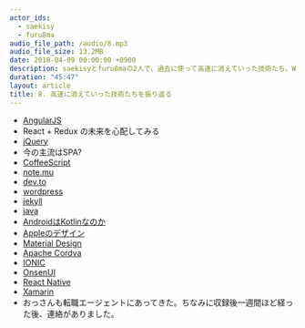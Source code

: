 ```yaml
---
actor_ids:
  - saekisy
  - furu8ma
audio_file_path: /audio/8.mp3
audio_file_size: 13.2MB
date: 2018-04-09 00:00:00 +0900
description: saekisyとfuru8maの2人で、過去に使って高速に消えていった技術たち、WEBフロント、アプリのデザイン周りの話をしました。
duration: "45:47"
layout: article
title: 8. 高速に消えていった技術たちを振り返る
---
```


- [AngularJS](https://angularjs.org/)
- React + Redux の未来を心配してみる
- [jQuery](https://jquery.com/)
- 今の主流はSPA?
- [CoffeeScript](http://coffeescript.org/)
- [note.mu](https://note.mu/)
- [dev.to](https://dev.to/)
- [wordpress](https://ja.wordpress.com/)
- [jekyll](https://jekyllrb.com/)
- [java](https://java.com/ja/)
- [AndroidはKotlinなのか](https://kotlinlang.org/)
- [Appleのデザイン](https://developer.apple.com/ios/human-interface-guidelines/overview/themes/)
- [Material Design](https://material.io/guidelines/)
- [Apache Cordva](https://cordova.apache.org/)
- [IONIC](https://ionicframework.com/)
- [OnsenUI](https://ja.onsen.io/)
- [React Native](https://facebook.github.io/react-native/)
- [Xamarin](https://www.xamarin.com/)
- おっさんも転職エージェントにあってきた。ちなみに収録後一週間ほど経った後、連絡がありました。




